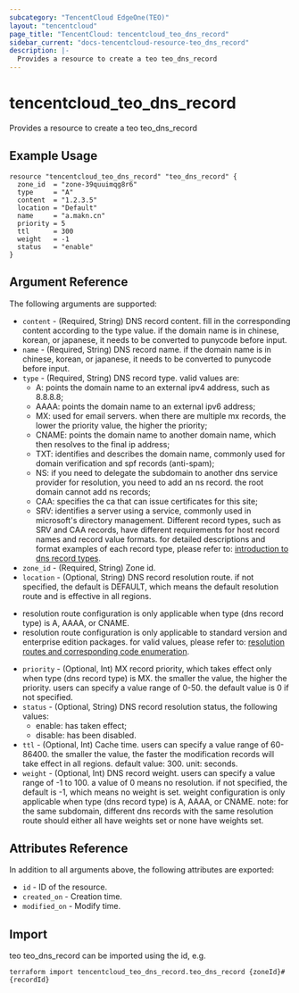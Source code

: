 ```yaml
---
subcategory: "TencentCloud EdgeOne(TEO)"
layout: "tencentcloud"
page_title: "TencentCloud: tencentcloud_teo_dns_record"
sidebar_current: "docs-tencentcloud-resource-teo_dns_record"
description: |-
  Provides a resource to create a teo teo_dns_record
---
```


# tencentcloud_teo_dns_record

Provides a resource to create a teo teo_dns_record

## Example Usage

```hcl
resource "tencentcloud_teo_dns_record" "teo_dns_record" {
  zone_id  = "zone-39quuimqg8r6"
  type     = "A"
  content  = "1.2.3.5"
  location = "Default"
  name     = "a.makn.cn"
  priority = 5
  ttl      = 300
  weight   = -1
  status   = "enable"
}
```

## Argument Reference

The following arguments are supported:

* `content` - (Required, String) DNS record content. fill in the corresponding content according to the type value. if the domain name is in chinese, korean, or japanese, it needs to be converted to punycode before input.
* `name` - (Required, String) DNS record name. if the domain name is in chinese, korean, or japanese, it needs to be converted to punycode before input.
* `type` - (Required, String) DNS record type. valid values are:
	- A: points the domain name to an external ipv4 address, such as 8.8.8.8;
	- AAAA: points the domain name to an external ipv6 address;
	- MX: used for email servers. when there are multiple mx records, the lower the priority value, the higher the priority;
	- CNAME: points the domain name to another domain name, which then resolves to the final ip address;
	- TXT: identifies and describes the domain name, commonly used for domain verification and spf records (anti-spam);
	- NS: if you need to delegate the subdomain to another dns service provider for resolution, you need to add an ns record. the root domain cannot add ns records;
	- CAA: specifies the ca that can issue certificates for this site;
	- SRV: identifies a server using a service, commonly used in microsoft's directory management.
Different record types, such as SRV and CAA records, have different requirements for host record names and record value formats. for detailed descriptions and format examples of each record type, please refer to: [introduction to dns record types](https://intl.cloud.tencent.com/document/product/1552/90453?from_cn_redirect=1#2f681022-91ab-4a9e-ac3d-0a6c454d954e).
* `zone_id` - (Required, String) Zone id.
* `location` - (Optional, String) DNS record resolution route. if not specified, the default is DEFAULT, which means the default resolution route and is effective in all regions.

- resolution route configuration is only applicable when type (dns record type) is A, AAAA, or CNAME.
- resolution route configuration is only applicable to standard version and enterprise edition packages. for valid values, please refer to: [resolution routes and corresponding code enumeration](https://intl.cloud.tencent.com/document/product/1552/112542?from_cn_redirect=1).
* `priority` - (Optional, Int) MX record priority, which takes effect only when type (dns record type) is MX. the smaller the value, the higher the priority. users can specify a value range of 0-50. the default value is 0 if not specified.
* `status` - (Optional, String) DNS record resolution status, the following values:
	- enable: has taken effect;
	- disable: has been disabled.
* `ttl` - (Optional, Int) Cache time. users can specify a value range of 60-86400. the smaller the value, the faster the modification records will take effect in all regions. default value: 300. unit: seconds.
* `weight` - (Optional, Int) DNS record weight. users can specify a value range of -1 to 100. a value of 0 means no resolution. if not specified, the default is -1, which means no weight is set. weight configuration is only applicable when type (dns record type) is A, AAAA, or CNAME. note: for the same subdomain, different dns records with the same resolution route should either all have weights set or none have weights set.

## Attributes Reference

In addition to all arguments above, the following attributes are exported:

* `id` - ID of the resource.
* `created_on` - Creation time.
* `modified_on` - Modify time.


## Import

teo teo_dns_record can be imported using the id, e.g.

```
terraform import tencentcloud_teo_dns_record.teo_dns_record {zoneId}#{recordId}
```

